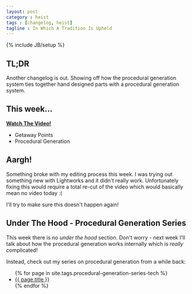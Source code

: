 ```yaml
---
layout: post
category : heist
tags : [changelog, heist]
tagline : In Which A Tradition Is Upheld
---
```

{% include JB/setup %}


## TL;DR

Another changelog is out. Showing off how the procedural generation system ties together hand designed parts with a procedural generation system.

## This week...

[**Watch The Video!**](http://youtu.be/2CE_rabuT9A)

- Getaway Points
- Procedural Generation

## Aargh!

Something broke with my editing process this week. I was trying out something new with Lightworks and it didn't really work. Unfortunately fixing this would require a total re-cut of the video which would basically mean no video today :(

I'll try to make sure this doesn't happen again!

## Under The Hood - Procedural Generation Series

This week there is no _under the hood_ section. Don't worry - next week I'll talk about how the procedural generation works internally which is *really* complicated!

Instead, check out my series on procedural generation from a while back:

<ul>
    {% for page in site.tags.procedural-generation-series-tech %}
    <li><a href="{{ post.url }}">{{ page.title }}</a></li>
    {% endfor %}
</ul>
